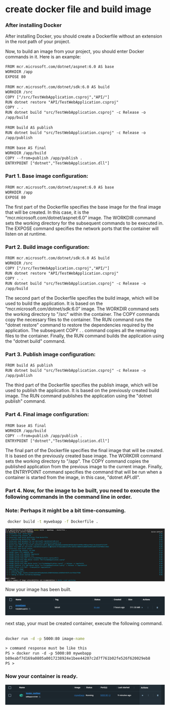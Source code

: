 
# create docker file and build image 

### After installing Docker
After installing Docker, you should create a Dockerfile without an extension in the root path of your project.

Now, to build an image from your project, you should enter Docker commands in it. Here is an example:

```docker
FROM mcr.microsoft.com/dotnet/aspnet:6.0 AS base
WORKDIR /app
EXPOSE 80

FROM mcr.microsoft.com/dotnet/sdk:6.0 AS build
WORKDIR /src
COPY ["/src/TestWebApplication.csproj","API/"]
RUN dotnet restore "API/TestWebApplication.csproj"
COPY . .
RUN dotnet build "src/TestWebApplication.csproj" -c Release -o /app/build

FROM build AS publish 
RUN dotnet build "src/TestWebApplication.csproj" -c Release -o /app/publish

FROM base AS final 
WORKDIR /app/build
COPY --from=publish /app/publish .
ENTRYPOINT ["dotnet","TestWebApplication.dll"]
```


### Part 1. Base image configuration:

```docker
FROM mcr.microsoft.com/dotnet/aspnet:6.0 AS base
WORKDIR /app
EXPOSE 80
```
The first part of the Dockerfile specifies the base image for the final image that will be created. In this case, it is the “mcr.microsoft.com/dotnet/aspnet:6.0” image. The WORKDIR command sets the working directory for the subsequent commands to be executed in. The EXPOSE command specifies the network ports that the container will listen on at runtime.

### Part 2. Build image configuration:

```docker
FROM mcr.microsoft.com/dotnet/sdk:6.0 AS build
WORKDIR /src
COPY ["/src/TestWebApplication.csproj","API/"]
RUN dotnet restore "API/TestWebApplication.csproj"
COPY . .
RUN dotnet build "src/TestWebApplication.csproj" -c Release -o /app/build
```

The second part of the Dockerfile specifies the build image, which will be used to build the application. It is based on the “mcr.microsoft.com/dotnet/sdk:6.0” image. The WORKDIR command sets the working directory to "/src" within the container. The COPY commands copy the necessary files to the container. The RUN command runs the "dotnet restore" command to restore the dependencies required by the application. The subsequent COPY . . command copies all the remaining files to the container. Finally, the RUN command builds the application using the "dotnet build" command.

### Part 3. Publish image configuration:

```docker
FROM build AS publish 
RUN dotnet build "src/TestWebApplication.csproj" -c Release -o /app/publish
```

The third part of the Dockerfile specifies the publish image, which will be used to publish the application. It is based on the previously created build image. The RUN command publishes the application using the "dotnet publish" command.

### Part 4. Final image configuration:

```docker
FROM base AS final 
WORKDIR /app/build
COPY --from=publish /app/publish .
ENTRYPOINT ["dotnet","TestWebApplication.dll"]
```

The final part of the Dockerfile specifies the final image that will be created. It is based on the previously created base image. The WORKDIR command sets the working directory to "/app". The COPY command copies the published application from the previous image to the current image. Finally, the ENTRYPOINT command specifies the command that will be run when a container is started from the image, in this case, "dotnet API.dll".


### Part 4. Now, for the image to be built, you need to execute the following commands in the command line in order.

### Note: Perhaps it might be a bit time-consuming.


```cmd
 docker build -t mywebapp -f Dockerfile .
```

![My Remote Image](https://github.com/nosratifarhad/Docker_CI_CD_DotNet6/blob/main/docs/Annotation1.png)

Now your image has been built.

![My Remote Image](https://github.com/nosratifarhad/Docker_CI_CD_DotNet6/blob/main/docs/Annotation2.png)

next stap, your must be created container, execute the following command.

```cmd

docker run -d -p 5000:80 image-name
```
```
> command response must be like this
PS > docker run -d -p 5000:80 mywebapp
b89eabf7d169a0805a0017238924e1bee44207c2d7f761b02fe526f620029eb8
PS > 
```

### Now your container is ready.

![My Remote Image](https://github.com/nosratifarhad/Docker_CI_CD_DotNet6/blob/main/docs/Annotation3.png)
